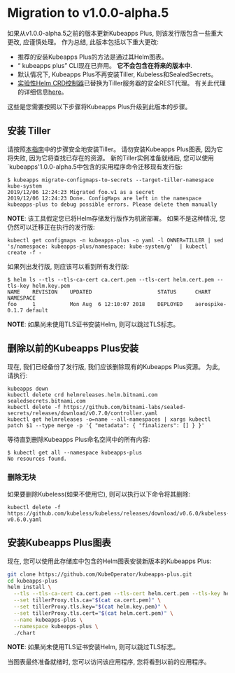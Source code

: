 # Migration to v1.0.0-alpha.5

如果从v1.0.0-alpha.5之前的版本更新Kubeapps Plus, 则该发行版包含一些重大更改, 应谨慎处理。 作为总结, 此版本包括以下重大更改: 

- 推荐的安装Kubeapps Plus的方法是通过其Helm图表。
- “ kubeapps plus” CLI现在已弃用。 **它不会包含在将来的版本中**.
- 默认情况下, Kubeapps Plus不再安装Tiller, Kubeless和SealedSecrets。
- [实验性Helm CRD控制器](https://github.com/bitnami-labs/helm-crd)已替换为Tiller服务器的安全REST代理。 有关此代理的详细信息[here](../../cmd/tiller-proxy/README.md)。

这些是您需要按照以下步骤将Kubeapps Plus升级到此版本的步骤。

## 安装 Tiller

请按照[本指南](./securing-kubeapps.md)中的步骤安全地安装Tiller。 请勿安装Kubeapps Plus图表, 因为它将失败, 因为它将查找已存在的资源。 新的Tiller实例准备就绪后, 您可以使用`kubeapps'1.0.0-alpha.5中包含的实用程序命令迁移现有发行版: 

```
$ kubeapps migrate-configmaps-to-secrets --target-tiller-namespace kube-system
2019/12/06 12:24:23 Migrated foo.v1 as a secret
2019/12/06 12:24:23 Done. ConfigMaps are left in the namespace kubeapps-plus to debug possible errors. Please delete them manually
```

**NOTE**: 该工具假定您已将Helm存储发行版作为机密部署。 如果不是这种情况, 您仍然可以迁移正在执行的发行版: 

```
kubectl get configmaps -n kubeapps-plus -o yaml -l OWNER=TILLER | sed 's/namespace: kubeapps-plus/namespace: kube-system/g'  | kubectl create -f -
```

如果列出发行版, 则应该可以看到所有发行版: 

```
$ helm ls --tls --tls-ca-cert ca.cert.pem --tls-cert helm.cert.pem --tls-key helm.key.pem
NAME	REVISION	UPDATED                 	STATUS  	CHART          	NAMESPACE
foo 	1       	Mon Aug  6 12:10:07 2018	DEPLOYED	aerospike-0.1.7	default
```

**NOTE**: 如果尚未使用TLS证书安装Helm, 则可以跳过TLS标志。

## 删除以前的Kubeapps Plus安装

现在, 我们已经备份了发行版, 我们应该删除现有的Kubeapps Plus资源。 为此, 请执行: 

```
kubeapps down
kubectl delete crd helmreleases.helm.bitnami.com sealedsecrets.bitnami.com
kubectl delete -f https://github.com/bitnami-labs/sealed-secrets/releases/download/v0.7.0/controller.yaml
kubectl get helmreleases -o=name --all-namespaces | xargs kubectl patch $1 --type merge -p '{ "metadata": { "finalizers": [] } }'
```

等待直到删除Kubeapps Plus命名空间中的所有内容: 

```
$ kubectl get all --namespace kubeapps-plus
No resources found.
```

### 删除无块

如果要删除Kubeless(如果不使用它), 则可以执行以下命令将其删除: 

```
kubectl delete -f https://github.com/kubeless/kubeless/releases/download/v0.6.0/kubeless-v0.6.0.yaml
```

## 安装Kubeapps Plus图表

现在, 您可以使用此存储库中包含的Helm图表安装新版本的Kubeapps Plus: 

```bash
git clone https://github.com/KubeOperator/kubeapps-plus.git
cd kubeapps-plus
helm install \
  --tls --tls-ca-cert ca.cert.pem --tls-cert helm.cert.pem --tls-key helm.key.pem \
  --set tillerProxy.tls.ca="$(cat ca.cert.pem)" \
  --set tillerProxy.tls.key="$(cat helm.key.pem)" \
  --set tillerProxy.tls.cert="$(cat helm.cert.pem)" \
  --name kubeapps-plus \
  --namespace kubeapps-plus \
  ./chart
```

**NOTE**: 如果尚未使用TLS证书安装Helm, 则可以跳过TLS标志。

当图表最终准备就绪时, 您可以访问该应用程序, 您将看到以前的应用程序。
